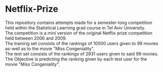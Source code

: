 # Netflix-Prize
This repository contains attempts made for a semester-long competition held within the Statistical Learning grad course in Tel Aviv University.\
The competition is a mini version of the original Netflix prize competition held between 2006 and 2009.\
The training set consists of the rankings of 10000 users given to 99 movies as-well as to the movie "Miss Congeniality".\
The test set consists of the rankings of 2931 users given to said 99 movies.\
The Objective is predicting the ranking given by each test user for the movie "Miss Congeniality".

